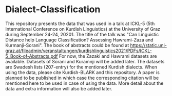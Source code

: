 # Dialect-Classification
This repository presents the data that was used in a talk at ICKL-5 (5th International Conference on Kurdish Linguistics)
at the University of Graz during September 24-24, 20201.
The title of the talk was "Can Linguistic Distance help Language Classification? Assessing Hawrami-Zaza and Kurmanji-Sorani".
The book of abstracts could be found at https://static.uni-graz.at/fileadmin/veranstaltungen/kurdishlinguistics2021/PDFs/ICKL-5_Book-of-Abstracts.pdf
For now, the Zazaki and Hawrami datasets are available. Datasets of Sorani and Kuramnji will be added later.
The datasets are Swadesh lists (207-entry) for the mentioned Kurdish dialects.
When using the data, please cite Kurdish-BLARK and this repository.
A paper is planned to be published in which case the corresponding citation will be mentioned here to be used in case of using the data.
More detail about the data and extra information will also be added later.
